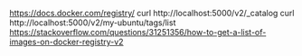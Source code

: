 
https://docs.docker.com/registry/
curl http://localhost:5000/v2/_catalog
curl http://localhost:5000/v2/my-ubuntu/tags/list
https://stackoverflow.com/questions/31251356/how-to-get-a-list-of-images-on-docker-registry-v2
